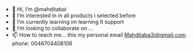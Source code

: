 - 👋 Hi, I’m @mahditabai 
- 👀 I’m interested in in all products i selected before 
- 🌱 I’m currently learning im learning It support 
- 💞️ I’m looking to collaborate on ...
- 📫 How to reach me... this my personal email Mahditaba3i@gmail.com.  phone: 0046704408106

<!---
mahditabai/mahditabai is a ✨ special ✨ repository because its `README.md` (this file) appears on your GitHub profile.
You can click the Preview link to take a look at your changes.
